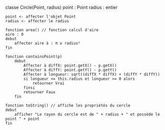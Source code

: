 classe Circle(Point, radius)
point : Point
radius : entier

    point <- affecter l'objet Point
    radius <- affecter le radius

    fonction area() // fonction calcul d'aire
    aire : 0
    debut
        affecter aire à : π x radius²
    fin

    fonction containsPoint(p)
		debut
			Affecter à diffX: point.getX() - p.getX()
			Affecter à diffY: point.getY() - p.getY()
			Affecter à longueur: sqrt((diffX * diffX) + (diffY * diffY))
			si longueur <= this.radius et longueur >= 0 alors
				retourner Vrai
			finsi
			retourner Faux
		fin

    fonction toString() // affiche les propriétés du cercle
    debut
        afficher "Le rayon du cercle est de " + radius + " et possède le point " + point
    fin